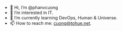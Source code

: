 - 👋 Hi, I’m @phanvcuong
- 👀 I’m interested in IT.
- 🌱 I’m currently learning DevOps, Human & Universe.
- 📫 How to reach me: cuong@tohue.net.

<!---
phanvcuong/phanvcuong is a ✨ special ✨ repository because its `README.md` (this file) appears on your GitHub profile.
You can click the Preview link to take a look at your changes.
--->

